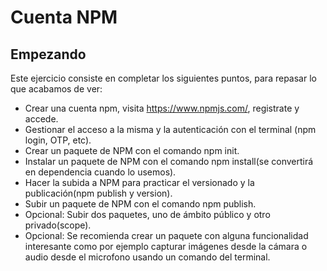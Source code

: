 # Cuenta NPM

## Empezando

Este ejercicio consiste en completar los siguientes puntos, para repasar lo que acabamos de ver:

- Crear una cuenta npm, visita https://www.npmjs.com/, registrate y accede.
- Gestionar el acceso a la misma y la autenticación con el terminal (npm login, OTP, etc).
- Crear un paquete de NPM con el comando npm init.
- Instalar un paquete de NPM con el comando npm install(se convertirá en dependencia cuando lo usemos).
- Hacer la subida a NPM para practicar el versionado y la publicación(npm publish y version).
- Subir un paquete de NPM con el comando npm publish.
- Opcional: Subir dos paquetes, uno de ámbito público y otro privado(scope).
- Opcional: Se recomienda crear un paquete con alguna funcionalidad interesante como por ejemplo capturar imágenes desde la cámara o audio desde el microfono usando un comando del terminal.
